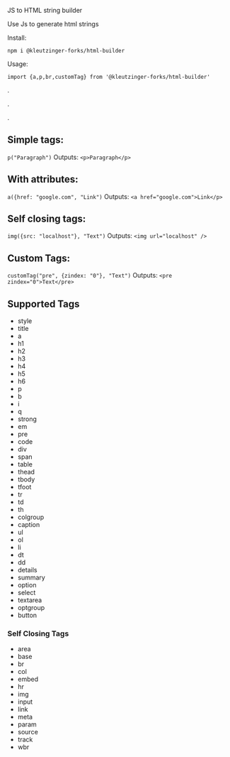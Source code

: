 JS to HTML string builder

Use Js to generate html strings

Install:

`npm i @kleutzinger-forks/html-builder`

Usage:

`import {a,p,br,customTag} from '@kleutzinger-forks/html-builder'`

.

.

.

## Simple tags:

`p("Paragraph")` Outputs: `<p>Paragraph</p>`

## With attributes:

`a({href: "google.com", "Link")` Outputs: `<a href="google.com">Link</p>`

## Self closing tags:

`img({src: "localhost"}, "Text")` Outputs: `<img url="localhost" />`

## Custom Tags:

`customTag("pre", {zindex: "0"}, "Text")` Outputs: `<pre zindex="0">Text</pre>`

## Supported Tags

- style
- title
- a
- h1
- h2
- h3
- h4
- h5
- h6
- p
- b
- i
- q
- strong
- em
- pre
- code
- div
- span
- table
- thead
- tbody
- tfoot
- tr
- td
- th
- colgroup
- caption
- ul
- ol
- li
- dt
- dd
- details
- summary
- option
- select
- textarea
- optgroup
- button

### Self Closing Tags

- area
- base
- br
- col
- embed
- hr
- img
- input
- link
- meta
- param
- source
- track
- wbr
